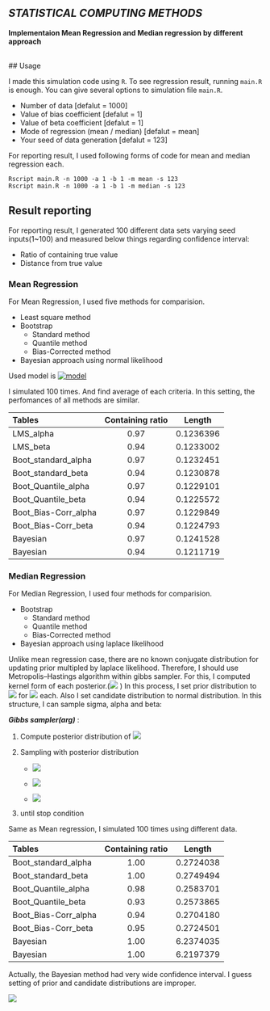 ## ***STATISTICAL COMPUTING METHODS***
**Implementaion Mean Regression and Median regression by different approach**

</br>
## Usage

I made this simulation code using ```R```. To see regression result, running ```main.R``` is enough. You can give several options to simulation file ```main.R```.

* Number of data [defalut = 1000]
* Value of bias coefficient [defalut = 1]
* Value of beta coefficient [defalut = 1]
* Mode of regression (mean / median) [defalut = mean]
* Your seed of data generation [defalut = 123]

For reporting result, I used following forms of code for mean and median regression each.

```shell
Rscript main.R -n 1000 -a 1 -b 1 -m mean -s 123
Rscript main.R -n 1000 -a 1 -b 1 -m median -s 123
```

## Result reporting

For reporting result, I generated 100 different data sets varying seed inputs(1~100) and measured below things regarding confidence interval:

* Ratio of containing true value
* Distance from true value  

### Mean Regression

For Mean Regression, I used five methods for comparision.
* Least square method
* Bootstrap
  * Standard method
  * Quantile method
  * Bias-Corrected method
* Bayesian approach using normal likelihood

Used model is <a href="https://www.codecogs.com/eqnedit.php?latex=y_{i} = \alpha + \beta x_{i} + e_{i}, where \: \alpha=1, \beta=1, e_{i} \sim N(0, 1)" target="_blank"><img src="https://latex.codecogs.com/gif.latex?y_{i} = \alpha + \beta x_{i} + e_{i}, where \: \alpha=1, \beta=1, e_{i} \sim N(0, 1)" title='model'/></a>

I simulated 100 times. And find average of each criteria. In this setting, the perfomances of all methods are similar.

  |Tables | Containing ratio | Length |
  | :--- | :---: | :---: |
  | LMS_alpha | 0.97 | 0.1236396 |
  | LMS_beta | 0.94 | 0.1233002 |
  | Boot_standard_alpha| 0.97 | 0.1232451 |
  | Boot_standard_beta| 0.94 | 0.1230878 |
  | Boot_Quantile_alpha| 0.97 | 0.1229101 |
  | Boot_Quantile_beta| 0.94 | 0.1225572 |
  | Boot_Bias-Corr_alpha | 0.97 | 0.1229849 |
  | Boot_Bias-Corr_beta | 0.94 | 0.1224793 |
  | Bayesian | 0.97 | 0.1241528 |
  | Bayesian | 0.94 | 0.1211719 |


### Median Regression

For Median Regression, I used four methods for comparision.
* Bootstrap
  * Standard method
  * Quantile method
  * Bias-Corrected method
* Bayesian approach using laplace likelihood

Unlike mean regression case, there are no known conjugate distribution for updating prior multipled by laplace likelihood. Therefore, I should use Metropolis–Hastings algorithm within gibbs sampler. For this, I computed kernel form of each posterior.(<a href="https://www.codecogs.com/eqnedit.php?latex=\sigma , \alpha, \beta" target="blank"><img src="https://latex.codecogs.com/gif.latex?\sigma, \alpha, \beta" /></a>
) In this process, I set prior distribution to <a href="https://www.codecogs.com/eqnedit.php?latex=U(0, 1) , N(0,1), N(0, 1)" target="_blank"><img src="https://latex.codecogs.com/gif.latex?U(0, 1), N(0,1 ), N(0, 1)" /></a> for <a href="https://www.codecogs.com/eqnedit.php?latex=\sigma , \alpha, \beta" target="_blank"><img src="https://latex.codecogs.com/gif.latex?\sigma, \alpha, \beta" /></a> each. Also I set candidate distribution to normal distribution. In this structure, I can sample sigma, alpha and beta:

***Gibbs sampler(arg)*** :
1. Compute posterior distribution of <a href="https://www.codecogs.com/eqnedit.php?latex=\sigma, \alpha, \beta" target="_blank"><img src="https://latex.codecogs.com/gif.latex?\sigma, \alpha, \beta" /></a>
1. Sampling with posterior distribution
    * <a href="https://www.codecogs.com/eqnedit.php?latex=\sigma \sim p(\sigma|\alpha, \beta) \: with \: Metropolis-Hasting \: method" target="_blank"><img src="https://latex.codecogs.com/gif.latex?\sigma \sim p(\sigma|\alpha, \beta) \: with \: Metropolis-Hasting \:method" /></a>
    * <a href="https://www.codecogs.com/eqnedit.php?latex=\alpha\sim p(\alpha|\sigma, \beta) with \: Metropolis-Hasting \:method" target="_blank"><img src="https://latex.codecogs.com/gif.latex?\alpha\sim p(\alpha|\sigma, \beta) with \: Metropolis-Hasting \:method" /></a>

    * <a href="https://www.codecogs.com/eqnedit.php?latex=\beta \sim p(\beta|\sigma, \alpha) \: with \: Metropolis-Hasting \: method" target="_blank"><img src="https://latex.codecogs.com/gif.latex?\beta \sim p(\beta|\sigma, \alpha) \: with \: Metropolis-Hasting \: method" /></a>

1. until stop condition

Same as Mean regression, I simulated 100 times using different data.

|Tables | Containing ratio | Length |
| :--- | :---: | :---: |
| Boot_standard_alpha| 1.00 | 0.2724038 |
| Boot_standard_beta| 1.00 | 0.2749494 |
| Boot_Quantile_alpha| 0.98 | 0.2583701 |
| Boot_Quantile_beta| 0.93 | 0.2573865 |
| Boot_Bias-Corr_alpha | 0.94 | 0.2704180 |
| Boot_Bias-Corr_beta | 0.95 | 0.2724501 |
| Bayesian | 1.00 | 6.2374035 |
| Bayesian | 1.00 | 6.2197379 |

Actually, the Bayesian method had very wide confidence interval. I guess setting of prior and candidate distributions are improper.


<a href="https://www.codecogs.com/eqnedit.php?latex=" target="_blank"><img src="https://latex.codecogs.com/gif.latex?" /></a>
